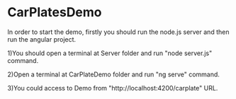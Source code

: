 # CarPlatesDemo
In order to start the demo, firstly you should run the node.js server and then run the angular project.

1)You should open a terminal at Server folder and run "node server.js" command.

2)Open a terminal at CarPlateDemo folder and run "ng serve" command.

3)You could access to Demo from "http://localhost:4200/carplate" URL.
